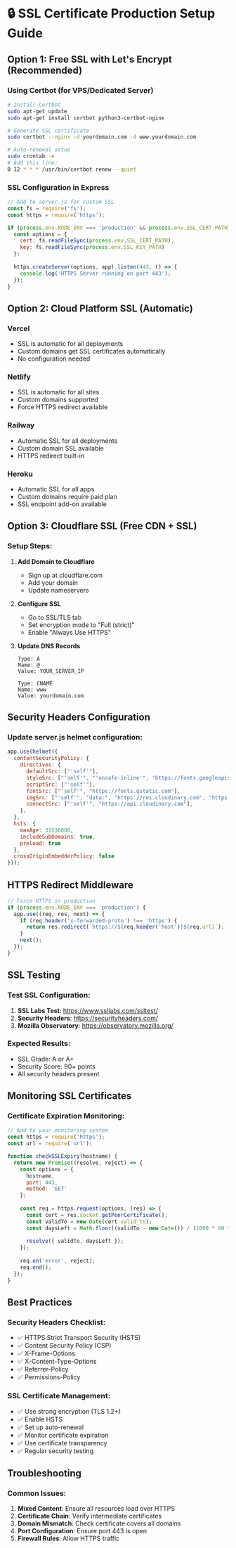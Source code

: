 # 🔒 SSL Certificate Production Setup Guide

## Option 1: Free SSL with Let's Encrypt (Recommended)

### Using Certbot (for VPS/Dedicated Server)
```bash
# Install Certbot
sudo apt-get update
sudo apt-get install certbot python3-certbot-nginx

# Generate SSL certificate
sudo certbot --nginx -d yourdomain.com -d www.yourdomain.com

# Auto-renewal setup
sudo crontab -e
# Add this line:
0 12 * * * /usr/bin/certbot renew --quiet
```

### SSL Configuration in Express
```javascript
// Add to server.js for custom SSL
const fs = require('fs');
const https = require('https');

if (process.env.NODE_ENV === 'production' && process.env.SSL_CERT_PATH) {
  const options = {
    cert: fs.readFileSync(process.env.SSL_CERT_PATH),
    key: fs.readFileSync(process.env.SSL_KEY_PATH)
  };
  
  https.createServer(options, app).listen(443, () => {
    console.log('HTTPS Server running on port 443');
  });
}
```

## Option 2: Cloud Platform SSL (Automatic)

### Vercel
- SSL is automatic for all deployments
- Custom domains get SSL certificates automatically
- No configuration needed

### Netlify
- SSL is automatic for all sites
- Custom domains supported
- Force HTTPS redirect available

### Railway
- Automatic SSL for all deployments
- Custom domain SSL available
- HTTPS redirect built-in

### Heroku
- Automatic SSL for all apps
- Custom domains require paid plan
- SSL endpoint add-on available

## Option 3: Cloudflare SSL (Free CDN + SSL)

### Setup Steps:
1. **Add Domain to Cloudflare**
   - Sign up at cloudflare.com
   - Add your domain
   - Update nameservers

2. **Configure SSL**
   - Go to SSL/TLS tab
   - Set encryption mode to "Full (strict)"
   - Enable "Always Use HTTPS"

3. **Update DNS Records**
   ```
   Type: A
   Name: @
   Value: YOUR_SERVER_IP
   
   Type: CNAME
   Name: www
   Value: yourdomain.com
   ```

## Security Headers Configuration

### Update server.js helmet configuration:
```javascript
app.use(helmet({
  contentSecurityPolicy: {
    directives: {
      defaultSrc: ["'self'"],
      styleSrc: ["'self'", "'unsafe-inline'", "https://fonts.googleapis.com"],
      scriptSrc: ["'self'"],
      fontSrc: ["'self'", "https://fonts.gstatic.com"],
      imgSrc: ["'self'", "data:", "https://res.cloudinary.com", "https:"],
      connectSrc: ["'self'", "https://api.cloudinary.com"],
    },
  },
  hsts: {
    maxAge: 31536000,
    includeSubDomains: true,
    preload: true
  },
  crossOriginEmbedderPolicy: false
}));
```

## HTTPS Redirect Middleware
```javascript
// Force HTTPS in production
if (process.env.NODE_ENV === 'production') {
  app.use((req, res, next) => {
    if (req.header('x-forwarded-proto') !== 'https') {
      return res.redirect(`https://${req.header('host')}${req.url}`);
    }
    next();
  });
}
```

## SSL Testing

### Test SSL Configuration:
1. **SSL Labs Test**: https://www.ssllabs.com/ssltest/
2. **Security Headers**: https://securityheaders.com/
3. **Mozilla Observatory**: https://observatory.mozilla.org/

### Expected Results:
- SSL Grade: A or A+
- Security Score: 90+ points
- All security headers present

## Monitoring SSL Certificates

### Certificate Expiration Monitoring:
```javascript
// Add to your monitoring system
const https = require('https');
const url = require('url');

function checkSSLExpiry(hostname) {
  return new Promise((resolve, reject) => {
    const options = {
      hostname,
      port: 443,
      method: 'GET'
    };
    
    const req = https.request(options, (res) => {
      const cert = res.socket.getPeerCertificate();
      const validTo = new Date(cert.valid_to);
      const daysLeft = Math.floor((validTo - new Date()) / (1000 * 60 * 60 * 24));
      
      resolve({ validTo, daysLeft });
    });
    
    req.on('error', reject);
    req.end();
  });
}
```

## Best Practices

### Security Headers Checklist:
- ✅ HTTPS Strict Transport Security (HSTS)
- ✅ Content Security Policy (CSP)
- ✅ X-Frame-Options
- ✅ X-Content-Type-Options
- ✅ Referrer-Policy
- ✅ Permissions-Policy

### SSL Certificate Management:
- ✅ Use strong encryption (TLS 1.2+)
- ✅ Enable HSTS
- ✅ Set up auto-renewal
- ✅ Monitor certificate expiration
- ✅ Use certificate transparency
- ✅ Regular security testing

## Troubleshooting

### Common Issues:
1. **Mixed Content**: Ensure all resources load over HTTPS
2. **Certificate Chain**: Verify intermediate certificates
3. **Domain Mismatch**: Check certificate covers all domains
4. **Port Configuration**: Ensure port 443 is open
5. **Firewall Rules**: Allow HTTPS traffic